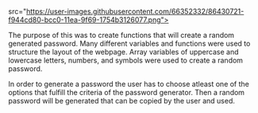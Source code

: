  src="https://user-images.githubusercontent.com/66352332/86430721-f944cd80-bcc0-11ea-9f69-1754b3126077.png">

The purpose of this was to create functions that will create a random generated password. Many different variables and functions were used to structure the layout of the webpage. Array variables of uppercase and lowercase letters, numbers, and symbols were used to create a random password. 

In order to generate a password the user has to choose atleast one of the options that fulfill the criteria of the password generator. Then a random password will be generated that can be copied by the user and used. 

